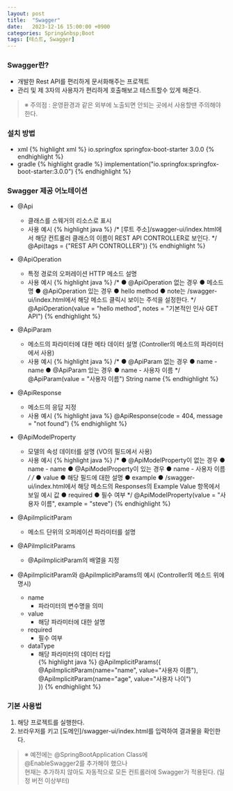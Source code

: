 ```yaml
---
layout: post
title:  "Swagger"
date:   2023-12-16 15:00:00 +0900
categories: Spring&nbsp;Boot
tags: [테스트, Swagger]
---
```


### Swagger란?

- 개발한 Rest API를 편리하게 문서화해주는 프로젝트
- 관리 및 제 3자의 사용자가 편리하게 호출해보고 테스트할수 있게 해준다.

>※ 주의점 : 운영환경과 같은 외부에 노출되면 안되는 곳에서 사용할땐 주의해야한다.

### 설치 방법

- xml
    {% highlight xml %}
    <dependency>
        <groupId>io.springfox</groupId>
        <artifactId>springfox-boot-starter</artifactId>
        <version>3.0.0</version>
    </dependency>
    {% endhighlight %}
- gradle
    {% highlight gradle %}
    implementation("io.springfox:springfox-boot-starter:3.0.0")
    {% endhighlight %}

### Swagger 제공 어노테이션

- @Api
    - 클래스를 스웨거의 리소스로 표시
    - 사용 예시
        {% highlight java %}
        /*
            [루트 주소]/swagger-ui/index.html에서
            해당 컨트롤러 클래스의 이름이 REST API CONTROLLER로 보인다. 
        */
        @Api(tags = {"REST API CONTROLLER"})
        {% endhighlight %}
- @ApiOperation
    - 특정 경로의 오퍼레이션 HTTP 메소드 설명
    - 사용 예시
        {% highlight java %}
        /*
            ● @ApiOperation 없는 경우
                ● 메소드명
            ● @ApiOperation 있는 경우
                ● hello method
                ● note는 /swagger-ui/index.html에서 해당 메소드 클릭시 보이는 주석을 설정한다.
        */
        @ApiOperation(value = "hello method", notes = "기본적인 인사 GET API")
        {% endhighlight %}
- @ApiParam
    - 메소드의 파라미터에 대한 메타 데이터 설명 (Controller의 메소드의 파라미터에서 사용)
    - 사용 예시
        {% highlight java %}
        /*
            ● @ApiParam 없는 경우
                ● name - name
            ● @ApiParam 있는 경우
                ● name - 사용자 이름
        */
        @ApiParam(value = "사용자 이름") String name
        {% endhighlight %}
- @ApiResponse
    - 메소드의 응답 지정
    - 사용 예시
        {% highlight java %}
        @ApiResponse(code = 404, message = "not found")
        {% endhighlight %}
- @ApiModelProperty
    - 모델의 속성 데이터를 설명 (VO의 필드에서 사용)
    - 사용 예시
        {% highlight java %}
        /*
            ● @ApiModelProperty이 없는 경우
                ● name - name
            ● @ApiModelProperty이 있는 경우
                ● name - 사용자 이름
        */
        /*
            ● value
                ● 해당 필드에 대한 설명
            ● example
                ● /swagger-ui/index.html에서
                  해당 메소드의 Responses의 Example Value 항목에서 보일 예시 값
            ● required
                ● 필수 여부
        */
        @ApiModelProperty(value = "사용자 이름", example = "steve")
        {% endhighlight %}
- @ApiImplicitParam
    - 메소드 단위의 오퍼레이션 파라미터를 설명
- @APiImplicitParams
    - @ApiImplicitParam의 배열을 지정

- @ApiImplicitParam와 @ApiImplicitParams의 예시 (Controller의 메소드 위에 명시)
    - name
        - 파라미터의 변수명을 의미  
    - value
        - 해당 파라미터에 대한 설명  
    - required
        - 필수 여부  
    - dataType
        - 해당 파라미터의 데이터 타입  
{% highlight java %}
@ApiImplicitParams({  
    @ApiImplicitParam(name="name", value="사용자 이름"),  
    @ApiImplicitParam(name="age", value="사용자 나이")  
})
{% endhighlight %}

### 기본 사용법

1. 해당 프로젝트를 실행한다.
2. 브라우저를 키고 [도메인]/swagger-ui/index.html를 입력하여 결과물을 확인한다.

>※ 예전에는 @SpringBootApplication Class에  
>@EnableSwagger2를 추가해야 했으나  
>현재는 추가하지 않아도 자동적으로 모든 컨트롤러에 Swagger가 적용된다. (일정 버전 이상부터)